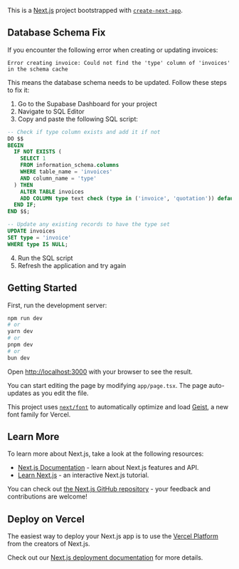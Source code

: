 This is a [Next.js](https://nextjs.org) project bootstrapped with [`create-next-app`](https://nextjs.org/docs/app/api-reference/cli/create-next-app).

## Database Schema Fix

If you encounter the following error when creating or updating invoices:

```
Error creating invoice: Could not find the 'type' column of 'invoices' in the schema cache
```

This means the database schema needs to be updated. Follow these steps to fix it:

1. Go to the Supabase Dashboard for your project
2. Navigate to SQL Editor
3. Copy and paste the following SQL script:

```sql
-- Check if type column exists and add it if not
DO $$ 
BEGIN 
  IF NOT EXISTS (
    SELECT 1 
    FROM information_schema.columns 
    WHERE table_name = 'invoices' 
    AND column_name = 'type'
  ) THEN
    ALTER TABLE invoices 
    ADD COLUMN type text check (type in ('invoice', 'quotation')) default 'invoice';
  END IF;
END $$;

-- Update any existing records to have the type set
UPDATE invoices
SET type = 'invoice'
WHERE type IS NULL;
```

4. Run the SQL script
5. Refresh the application and try again

## Getting Started

First, run the development server:

```bash
npm run dev
# or
yarn dev
# or
pnpm dev
# or
bun dev
```

Open [http://localhost:3000](http://localhost:3000) with your browser to see the result.

You can start editing the page by modifying `app/page.tsx`. The page auto-updates as you edit the file.

This project uses [`next/font`](https://nextjs.org/docs/app/building-your-application/optimizing/fonts) to automatically optimize and load [Geist](https://vercel.com/font), a new font family for Vercel.

## Learn More

To learn more about Next.js, take a look at the following resources:

- [Next.js Documentation](https://nextjs.org/docs) - learn about Next.js features and API.
- [Learn Next.js](https://nextjs.org/learn) - an interactive Next.js tutorial.

You can check out [the Next.js GitHub repository](https://github.com/vercel/next.js) - your feedback and contributions are welcome!

## Deploy on Vercel

The easiest way to deploy your Next.js app is to use the [Vercel Platform](https://vercel.com/new?utm_medium=default-template&filter=next.js&utm_source=create-next-app&utm_campaign=create-next-app-readme) from the creators of Next.js.

Check out our [Next.js deployment documentation](https://nextjs.org/docs/app/building-your-application/deploying) for more details.
